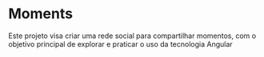 # Moments
Este projeto visa criar uma rede social para compartilhar momentos, com o objetivo principal de explorar e praticar o uso da tecnologia Angular
